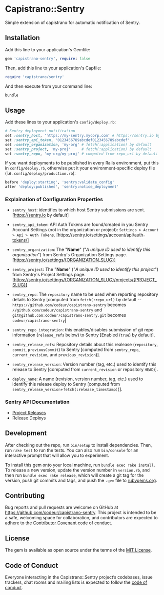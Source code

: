 # Capistrano::Sentry

Simple extension of capistrano for automatic notification of Sentry.

## Installation

Add this line to your application's Gemfile:

```ruby
gem 'capistrano-sentry', require: false
```

Then, add this line to your application's Capfile:

```ruby
require 'capistrano/sentry'
```

And then execute from your command line:

```bash
bundle
```

## Usage

Add these lines to your application's `config/deploy.rb`:

```ruby
# Sentry deployment notification
set :sentry_host, 'https://my-sentry.mycorp.com' # https://sentry.io by default
set :sentry_api_token, '0123456789abcdef0123456789abcdef'
set :sentry_organization, 'my-org' # fetch(:application) by default
set :sentry_project, 'my-proj'     # fetch(:application) by default
set :sentry_repo, 'my-org/my-proj' # computed from repo_url by default
```

If you want deployments to be published in every Rails environment, put this in `config/deploy.rb`, otherwise put it your environment-specific deploy file (i.e. `config/deploy/production.rb`):
```ruby
before 'deploy:starting', 'sentry:validate_config'
after 'deploy:published', 'sentry:notice_deployment'
```

### Explaination of Configuration Properties

* `sentry_host`: identifies to which host Sentry submissions are sent. [https://sentry.io by default]

* `sentry_api_token`: API Auth Tokens are found/created in you Sentry Account Settings (not in the organization or project): `Settings > Account > Api > Auth Tokens`.
 [https://sentry.io/settings/account/api/auth-tokens/]

* `sentry_organization`: The "**Name**" ("*A unique ID used to identify this organization*") from Sentry's Organization Settings page.
[https://sentry.io/settings/{ORGANIZATION_SLUG}]

* `sentry_project`: The "**Name**" ("*A unique ID used to identify this project*") from Sentry's Project Settings page.
[https://sentry.io/settings/{ORGANIZATION_SLUG}/projects/{PROJECT_SLUG}]

* `sentry_repo`: The `repository` name to be used when reporting repository details to Sentry [computed from `fetch(:repo_url)` by default -- `https://github.com/codeur/capistrano-sentry` becomes `//github.com/codeur/capistrano-sentry` and `git@github.com:codeur/capistrano-sentry.git` becomes `codeur/capistrano-sentry`]

* `sentry_repo_integration`: this enables/disables submission of git repo information (`release_refs` below) to Sentry [Enabled (`true`) by default].

* `sentry_release_refs`: Repository details about this realease (`repository`, `commit`, `previousCommit`) to Sentry [computed from `sentry_repo`, `current_revision`, and `previous_revision`)].

* `sentry_release_version`: Version number (tag, etc.) used to identify this release to Sentry [computed from `current_revision` or repository `HEAD`)].

* `deploy_name`: A name (revision, version number, tag, etc.) used to identify this release deploy to Sentry [computed from `sentry_release_version`+`fetch(:release_timestamp)`)].

### Sentry API Documentation
* [Project Releases](https://docs.sentry.io/api/releases/post-project-releases/)
* [Release Deploys](https://docs.sentry.io/api/releases/post-release-deploys/)

## Development

After checking out the repo, run `bin/setup` to install dependencies. Then, run `rake test` to run the tests. You can also run `bin/console` for an interactive prompt that will allow you to experiment.

To install this gem onto your local machine, run `bundle exec rake install`. To release a new version, update the version number in `version.rb`, and then run `bundle exec rake release`, which will create a git tag for the version, push git commits and tags, and push the `.gem` file to [rubygems.org](https://rubygems.org).

## Contributing

Bug reports and pull requests are welcome on GitHub at https://github.com/codeur/capistrano-sentry. This project is intended to be a safe, welcoming space for collaboration, and contributors are expected to adhere to the [Contributor Covenant](http://contributor-covenant.org) code of conduct.

## License

The gem is available as open source under the terms of the [MIT License](https://opensource.org/licenses/MIT).

## Code of Conduct

Everyone interacting in the Capistrano::Sentry project’s codebases, issue trackers, chat rooms and mailing lists is expected to follow the [code of conduct](https://github.com/codeur/capistrano-sentry/blob/master/CODE_OF_CONDUCT.md).
